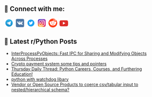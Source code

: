 ## 🔎 Connect with me:
[<img src="https://github.com/bullbesh/bullbesh/blob/main/images/Telegram.png" width="32" height="32" />](https://t.me/bullbesh)
[<img src="https://github.com/bullbesh/bullbesh/blob/main/images/VK.png" width="32" height="32" />](https://vk.com/bullbesh)
[<img src="https://github.com/bullbesh/bullbesh/blob/main/images/Twitter.png" width="32" height="32" />](https://twitter.com/bullbesh1)
[<img src="https://github.com/bullbesh/bullbesh/blob/main/images/Instagram.png" width="32" height="32" />](https://www.instagram.com/bullbesh)
[<img src="https://github.com/bullbesh/bullbesh/blob/main/images/Reddit.png" width="32" height="32" />](https://www.reddit.com/user/bullbesh)
[<img src="https://github.com/bullbesh/bullbesh/blob/main/images/YouTube.png" width="32" height="32" />](https://www.youtube.com/channel/UCtfjRs6uzgq5mfm8S06WTcg)

## 📕 Latest r/Python Posts
<!-- BLOG-POST-LIST:START -->
- [InterProcessPyObjects: Fast IPC for Sharing and Modifying Objects Across Processes](https://www.reddit.com/r/Python/comments/1cnlumy/interprocesspyobjects_fast_ipc_for_sharing_and/)
- [Crypto payment system some tips and pointers](https://www.reddit.com/r/Python/comments/1cnlk9g/crypto_payment_system_some_tips_and_pointers/)
- [Thursday Daily Thread: Python Careers, Courses, and Furthering Education!](https://www.reddit.com/r/Python/comments/1cnjfub/thursday_daily_thread_python_careers_courses_and/)
- [python with watchdog libary](https://www.reddit.com/r/Python/comments/1cnj70d/python_with_watchdog_libary/)
- [Vendor or Open Source Products to coerce csv/tabular input to nested/hierarchical schema?](https://www.reddit.com/r/Python/comments/1cnihes/vendor_or_open_source_products_to_coerce/)
<!-- BLOG-POST-LIST:END -->
